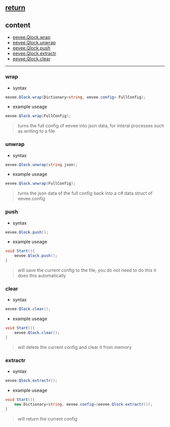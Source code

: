 [return](../README.md)
---

## content
- [eevee.Qlock.wrap](#wrap)
- [eevee.Qlock.unwrap](#unwrap)
- [eevee.Qlock.push](#push)
- [eevee.Qlock.extractr](#extractr)
- [eevee.Qlock.clear](#clear)
---

### wrap
- syntax
```c#
eevee.Qlock.wrap(Dictionary<string, eevee.config> FullConfig);
```

- example useage
```c#
eevee.Qlock.wrap(FullConfig);
```
> turns the full config of eevee into json data, for interal processes such as writing to a file

### unwrap
- syntax
```c#
eevee.Qlock.unwrap(string json);
```

- example useage
```c#
eevee.Qlock.unwrap(FullConfig);
```
> turns the json data of the full config back into a c# data struct of eevee.config

### push
- syntax
```c#
eevee.Qlock.push();
```

- example useage
```c#
void Start(){
    eevee.Qlock.push();
}
```
> will save the current config to the file, you do not need to do this it does this automatically

### clear
- syntax
```c#
eevee.Qlock.clear();
```

- example useage
```c#
void Start(){
    eevee.Qlock.clear();
}
```
> will delete the current config and clear it from memory

### extractr
- syntax
```c#
eevee.Qlock.extractr();
```

- example useage
```c#
void Start(){
    new Dictionary<string, eevee.config>(eevee.Qlock.extractr());
}
```
> will return the current config